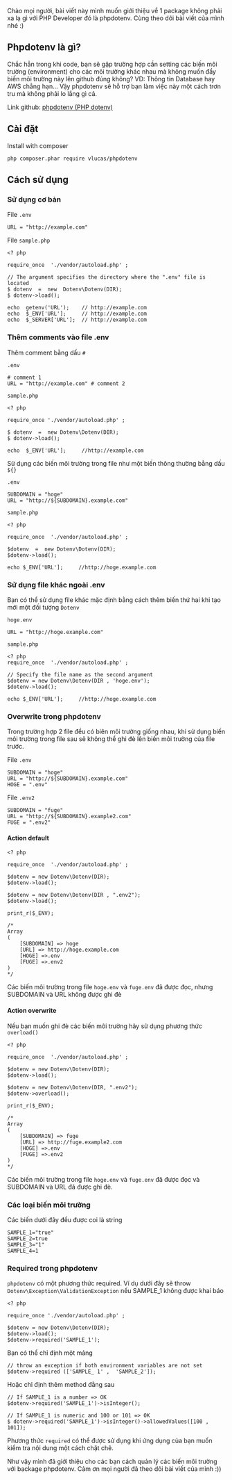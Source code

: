 Chào mọi người, bài viết này mình muốn giới thiệu về 1 package không phải xa lạ gì với PHP Developer đó là phpdotenv. Cùng theo dõi bài viết của mình nhé :)
## Phpdotenv là gì?
Chắc hẳn trong khi code, bạn sẽ gặp trường hợp cần setting các biến môi trường (environment) cho các môi trường khác nhau mà không muốn đẩy biến môi trường này lên github đúng không? VD: Thông tin Database hay AWS chẳng hạn...
Vậy phpdotenv sẽ hỗ trợ bạn làm việc này một cách trơn tru mà không phải lo lắng gì cả.

Link github: [phpdotenv (PHP dotenv)](https://github.com/vlucas/phpdotenv)
## Cài đặt
Install with composer
```
php composer.phar require vlucas/phpdotenv
```
## Cách sử dụng
### Sử dụng cơ bản
File `.env`
```
URL = "http://example.com"
```
File `sample.php`
```
<? php

require_once  './vendor/autoload.php' ;

// The argument specifies the directory where the ".env" file is located 
$ dotenv  =  new  Dotenv\Dotenv(DIR); 
$ dotenv->load();

echo  getenv('URL');    // http://example.com 
echo  $_ENV['URL'];     // http://example.com 
echo  $_SERVER['URL'];  // http://example.com
```
### Thêm comments vào file .env
Thêm comment bằng dấu `#`

`.env`
```
# comment 1
URL = "http://example.com" # comment 2
```
`sample.php`
```
<? php

require_once './vendor/autoload.php' ;

$ dotenv  =  new Dotenv\Dotenv(DIR); 
$ dotenv->load();

echo  $_ENV['URL'];     //http://example.com
```
Sử dụng các biến môi trường trong file như một biến thông thường bằng dấu `${}`

`.env`
```
SUBDOMAIN = "hoge"
URL = "http://${SUBDOMAIN}.example.com"
```
`sample.php`
```
<? php

require_once  './vendor/autoload.php' ;

$dotenv  =  new Dotenv\Dotenv(DIR); 
$dotenv->load();

echo $_ENV['URL'];     //http://hoge.example.com
```
### Sử dụng file khác ngoài .env
Bạn có thể sử dụng file khác mặc định bằng cách thêm biến thứ hai khi tạo mới một đối tượng `Dotenv`

`hoge.env`
```
URL = "http://hoge.example.com"
```
`sample.php`
```
<? php
require_once  './vendor/autoload.php' ;

// Specify the file name as the second argument 
$dotenv = new Dotenv\Dotenv(DIR , 'hoge.env'); 
$dotenv->load();

echo $_ENV['URL'];     //http://hoge.example.com
```
### Overwrite trong phpdotenv
Trong trường hợp 2 file đều có biên môi trường giống nhau, khi sử dụng biến môi trường trong file sau sẽ không thể ghi đè lên biến môi trường của file trước.

File `.env`
```
SUBDOMAIN = "hoge"
URL = "http://${SUBDOMAIN}.example.com"
HOGE = ".env"
```
File `.env2`
```
SUBDOMAIN = "fuge"
URL = "http://${SUBDOMAIN}.example2.com"
FUGE = ".env2"
```
#### Action default
```
<? php

require_once  './vendor/autoload.php' ;

$dotenv = new Dotenv\Dotenv(DIR); 
$dotenv->load();

$dotenv = new Dotenv\Dotenv(DIR , ".env2"); 
$dotenv->load();

print_r($_ENV);

/*
Array
(
    [SUBDOMAIN] => hoge
    [URL] => http://hoge.example.com
    [HOGE] =>.env
    [FUGE] =>.env2
)
*/
```
Các biến môi trường trong file `hoge.env` và `fuge.env` đã được đọc, nhưng SUBDOMAIN và URL không được ghi đè

#### Action overwrite
Nếu bạn muốn ghi đè các biến môi trường hãy sử dụng phương thức `overload()`
```
<? php

require_once  './vendor/autoload.php' ;

$dotenv = new Dotenv\Dotenv(DIR); 
$dotenv->load();

$dotenv = new Dotenv\Dotenv(DIR, ".env2"); 
$dotenv->overload();

print_r($_ENV);

/*
Array
(
    [SUBDOMAIN] => fuge
    [URL] => http://fuge.example2.com
    [HOGE] =>.env
    [FUGE] =>.env2
)
*/
```
Các biến môi trường trong file `hoge.env` và `fuge.env` đã được đọc và SUBDOMAIN và URL đã được ghi đè.

### Các loại biến môi trường 
Các biến dưới đây đều được coi là string
```
SAMPLE_1="true"
SAMPLE_2=true
SAMPLE_3="1"
SAMPLE_4=1
```
### Required trong phpdotenv
`phpdotenv` có một phương thức required. Ví dụ dưới đây sẽ throw `Dotenv\Exception\ValidationException` nếu SAMPLE_1 không được khai báo
```
<? php

require_once './vendor/autoload.php' ;

$dotenv = new Dotenv\Dotenv(DIR); 
$dotenv->load(); 
$dotenv->required('SAMPLE_1');
```
Bạn có thể chỉ định một mảng
```
// throw an exception if both environment variables are not set 
$dotenv->required (['SAMPLE_ 1' ,  'SAMPLE_2']);
```
Hoặc chỉ định thêm method đằng sau
```
// If SAMPLE_1 is a number => OK 
$dotenv->required('SAMPLE_1')->isInteger();
```
```
// If SAMPLE_1 is numeric and 100 or 101 => OK 
$ dotenv->required('SAMPLE_1')->isInteger()->allowedValues([100 , 101]); 
```
Phương thức `required` có thể được sử dụng khi ứng dụng của bạn muốn kiểm tra nội dung một cách chặt chẽ.

Như vậy mình đã giới thiệu cho các bạn cách quản lý các biến môi trường với backage phpdotenv. Cảm ơn mọi người đã theo dõi bài viết của mình :))